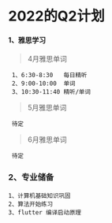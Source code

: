 # 2022的Q2计划


<!--more-->

#### 1、雅思学习

> 4月雅思单词
```
 1、6:30-8:30   每日精听
 2、9:00-10:00  单词
 3、10:30-11:40 精听/单词 
```
> 5月雅思单词
```
 待定
```
> 6月雅思单词
```
 待定
```
### 2、专业储备

```
1、计算机基础知识巩固
2、算法开始练习
3、flutter 编译启动原理

```

